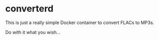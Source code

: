 # converterd

This is just a really simple Docker container to convert FLACs to MP3s.

Do with it what you wish...